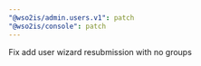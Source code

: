 ```yaml
---
"@wso2is/admin.users.v1": patch
"@wso2is/console": patch
---
```


Fix add user wizard resubmission with no groups
